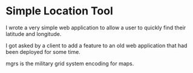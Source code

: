 # Simple Location Tool

I wrote a very simple web application to allow  a user
to quickly find their latitude and longitude.  

I got asked by a client to add a feature to an old
web application that had been deployed for some time.  

mgrs is the military grid system encoding for maps.


